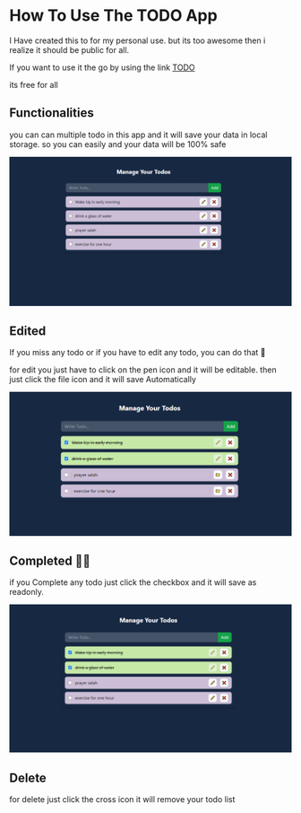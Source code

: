 
# How To Use The TODO App

I Have created this to for my personal use. but its too awesome then i realize it should be public for all.


If you want to use it the go by using the link [TODO](https://ibnealidotcom-todo.vercel.app/)

its free for all

## Functionalities

you can can multiple todo in this app and it will save your data in local storage. so you can easily and your data will be 100% safe



![App Screenshot](https://github.com/devtanzir/todo-list/blob/main/src/assets/images/todo.PNG)


## Edited

If you miss any todo or if you have to edit any todo, you can do that 🚀

for edit you just have to click on the pen icon and it will be editable. then just click the file icon and it will save Automatically

![App Screenshot](https://github.com/devtanzir/todo-list/blob/main/src/assets/images/edit.PNG)

## Completed 🚀🚀

if you Complete any todo just click the checkbox and it will save as readonly. 

![App Screenshot](https://github.com/devtanzir/todo-list/blob/main/src/assets/images/complete.PNG)

## Delete

for delete just click the cross icon it will remove your todo list
